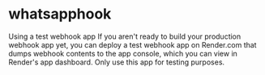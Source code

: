 # whatsapphook
Using a test webhook app If you aren't ready to build your production webhook app yet, you can deploy a test webhook app on Render.com that dumps webhook contents to the app console, which you can view in Render's app dashboard.  Only use this app for testing purposes.
